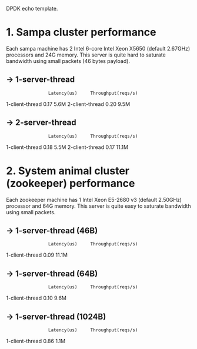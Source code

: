 DPDK echo template.

# 1. Sampa cluster performance
Each sampa machine has 2 Intel 6-core Intel Xeon X5650 (default 2.67GHz)
processors and 24G memory. This server is quite hard to saturate
bandwidth using small packets (46 bytes payload).

## -> 1-server-thread
                    Latency(us)     Throughput(reqs/s)
1-client-thread     0.17            5.6M
2-client-thread     0.20            9.5M    

## -> 2-server-thread
                    Latency(us)     Throughput(reqs/s)
1-client-thread     0.18            5.5M
2-client-thread     0.17            11.1M    

# 2. System animal cluster (zookeeper) performance
Each zookeeper machine has 1 Intel Xeon E5-2680 v3 (default 2.50GHz) 
processor and 64G memory. This server is quite easy to saturate 
bandwidth using small packets.

## -> 1-server-thread (46B)
                    Latency(us)     Throughput(reqs/s)
1-client-thread     0.09            11.1M

## -> 1-server-thread (64B)
                    Latency(us)     Throughput(reqs/s)
1-client-thread     0.10            9.6M

## -> 1-server-thread (1024B)
                    Latency(us)     Throughput(reqs/s)
1-client-thread     0.86            1.1M
